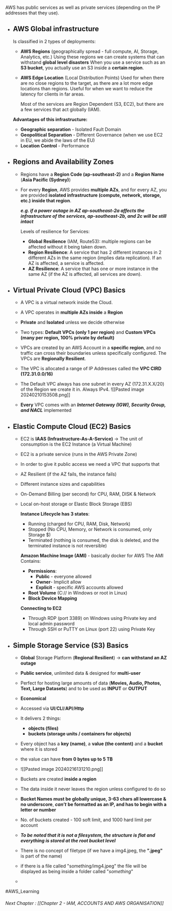 

AWS has public services as well as private services (depending on the IP addresses that they use).

- ## **AWS Global infrastructure** 

	Is classified in 2 types of deployments: 
	
	- **AWS Regions** (geographically spread - full compute, AI, Storage, Analytics, etc.)
			Using these regions we can create systems that can withstand **global level disasters**
			When you use a service such as an **S3 bucket**, you actually use an S3 inside a **certain region**.
	- **AWS Edge Location** (Local Distribution Points)
		     Used for when there are no close regions to the target, as there are a lot more edge locations than regions.
		     Useful for when we want to reduce the latency for clients in far areas.

		Most of the services are Region Dependent (S3, EC2), but there are a few services that act globally (IAM).
	
	**Advantages of this infrastructure:**
	- **Geographic separation** - Isolated Fault Domain
	- **Geopolitical Separation** - Different Governance (when we use EC2 in EU, we abide the laws of the EU)
	- **Location Control** - Performance

- ## **Regions and Availability Zones**
	-  Regions have a **Region Code (ap-southeast-2)** and a **Region Name** (**Asia Pacific (Sydney)**)
	- For every **Region**, AWS provides **multiple AZs**, and for every AZ, you are provided **isolated infrastructure (compute, network, storage, etc.) inside that region**.
	
		***e.g. if a power outage in AZ ap-southeast-2a affects the infrastructure of the services, ap-southeast-2b, and 2c will be still intact***

		Levels of resilience for Services:
		- **Global Resilience** (IAM, Route53): multiple regions can be affected without it being taken down.
		- **Region Resilience**: A service that has 2 different instances in 2 different AZs in the same region (implies data replication). If an AZ is affected, a service is affected.
		- **AZ Resilience**: A service that has one or more instance in the same AZ (if the AZ is affected, all services are down).

- ## Virtual Private Cloud (VPC) Basics

	 - A VPC is a virtual network inside the Cloud.
	 - A VPC operates in **multiple AZs inside** a **Region**
	 - **Private** and **Isolated** unless we decide otherwise
	 - Two types: **Default VPCs (only 1 per region)** and **Custom VPCs (many per region, 100% private by default)**

	- VPCs are created by an AWS Account in a **specific region**, and no traffic can cross their boundaries unless specifically configured. The VPCs are **Regionally Resilient**.
	- The VPC is allocated a range of IP Addresses called the **VPC CIRD (172.31.0.0/16)**
	- The Default VPC always has one subnet in every AZ (172.31.X.X/20) of the Region  we create it in. Always IPv4.
		![[Pasted image 20240210153508.png]]
	
	- **Every** VPC comes with an ***Internet Gateway (IGW), Security Group, and NACL*** implemented

- ## Elastic Compute Cloud (EC2) Basics

	- EC2 is **IAAS (Infrastructure-As-A-Service)** -> The unit of consumption is the EC2 Instance (a Virtual Machine)
	- EC2 is a private service (runs in the AWS Private Zone)
	- In order to give it public access we need a VPC that supports that
	- AZ Resilient (if the AZ fails, the instance fails)
	- Different instance sizes and capabilities
	- On-Demand Billing (per second) for CPU, RAM, DISK & Network
	- Local on-host storage or Elastic Block Storage (EBS)

		**Instance Lifecycle has 3 states**:
		- Running (charged for CPU, RAM, Disk, Network)
		- Stopped (No CPU, Memory, or Network is consumed, only Storage $)
		- Terminated (nothing is consumed, the disk is deleted, and the terminated instance is not reversible)

		**Amazon Machine Image (AMI)** - basically docker for AWS
		 The AMI Contains:
		- **Permissions**:
			- **Public** - everyone allowed
			- **Owner**- Implicit allow
			- **Explicit** - specific AWS accounts allowed
		- **Root Volume** (C:// in Windows or root in Linux)
		- **Block Device Mapping**
		
		**Connecting to EC2**
		- Through RDP (port 3389) on Windows using Private key and local admin password
		- Through SSH or PuTTY on Linux (port 22) using Private Key

- ## Simple Storage Service (S3) Basics ##

	- **Global** Storage Platform (**Regional Resilient**) -> **can withstand an AZ outage**
	- **Public service**, unlimited data & designed for **multi-user**
	- Perfect for hosting large amounts of data (**Movies, Audio, Photos, Text, Large Datasets**) and to be used as **INPUT** or **OUTPUT**
	- **Economical**
	- Accessed via **UI**/**CLI**/**API**/**Http**
	- It delivers 2 things:
		- **objects (files)**
		- **buckets (storage units / containers for objects)**

	- Every object has a **key (name)**, a **value (the content)** and a **bucket** where it is stored
	- the value can have **from 0 bytes up to 5 TB**
	- ![[Pasted image 20240216131210.png]]

	- Buckets are created **inside a region**
	- The data inside it never leaves the region unless configured to do so
	- **Bucket Names must be globally unique, 3-63 chars all lowercase & no underscore**, ***can't*** **be formatted as an IP, and has to begin with a letter or number**
	- No. of buckets created - 100 soft limit, and 1000 hard limit per account
	
	- ***To be noted that it is not a filesystem, the structure is flat and everything is stored at the root bucket level***

	- There is no concept of filetype (if we have a img4.jpeg, the **".jpeg"** is part of the name)
	- if there is a file called "something/img4.jpeg" the file will be displayed as being inside a folder called "*something*"


	- 



#AWS_Learning
###### Next Chapter : [[Chapter 2 - IAM, ACCOUNTS AND AWS ORGANISATION]]